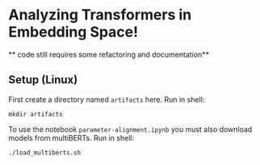 # Analyzing Transformers in Embedding Space!
** code still requires some refactoring and documentation**

## Setup (Linux)
First create a directory named `artifacts` here. Run in shell:
```
mkdir artifacts
```


To use the notebook `parameter-alignment.ipynb` you must also download models from multiBERTs. Run in shell:
```
./load_multiberts.sh
```